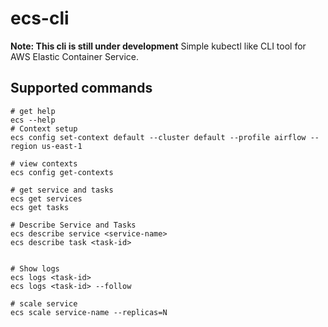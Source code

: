 # ecs-cli
**Note: This cli is still under development**
Simple kubectl like CLI tool for AWS Elastic Container Service.

## Supported commands
```
# get help
ecs --help
# Context setup 
ecs config set-context default --cluster default --profile airflow --region us-east-1  

# view contexts
ecs config get-contexts

# get service and tasks
ecs get services
ecs get tasks

# Describe Service and Tasks
ecs describe service <service-name>
ecs describe task <task-id>


# Show logs
ecs logs <task-id>
ecs logs <task-id> --follow

# scale service
ecs scale service-name --replicas=N
```